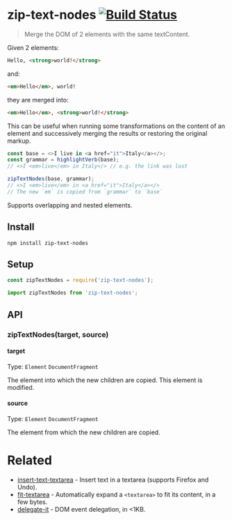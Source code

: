 # zip-text-nodes [![Build Status](https://api.travis-ci.com/fregante/zip-text-nodes.svg?branch=master)](https://travis-ci.com/fregante/zip-text-nodes)

> Merge the DOM of 2 elements with the same textContent.

Given 2 elements:

```html
Hello, <strong>world!</strong>
```

and:

```html
<em>Hello</em>, world!
```

they are merged into:

```html
<em>Hello</em>, <strong>world!</strong>
```

This can be useful when running some transformations on the content of an element and successively merging the results or restoring the original markup.

```js
const base = <>I live in <a href="it">Italy</a></>;
const grammar = highlightVerb(base);
// <>I <em>live</em> in Italy</> // e.g. the link was lost

zipTextNodes(base, grammar);
// <>I <em>live</em> in <a href="it">Italy</a></>
// The new `em` is copied from `grammar` to `base`
```

Supports overlapping and nested elements.


## Install

```
npm install zip-text-nodes
```


## Setup

```js
const zipTextNodes = require('zip-text-nodes');
```

```js
import zipTextNodes from 'zip-text-nodes';
```


## API

### zipTextNodes(target, source)

#### target

Type: `Element` `DocumentFragment`

The element into which the new children are copied. This element is modified.

#### source

Type: `Element` `DocumentFragment`

The element from which the new children are copied.

# Related

- [insert-text-textarea](https://github.com/fregante/insert-text-textarea) - Insert text in a textarea (supports Firefox and Undo).
- [fit-textarea](https://github.com/fregante/fit-textarea) - Automatically expand a `<textarea>` to fit its content, in a few bytes.
- [delegate-it](https://github.com/fregante/delegate-it) - DOM event delegation, in <1KB.
